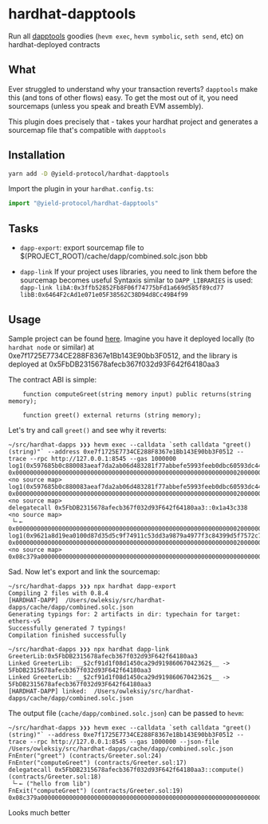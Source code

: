 # hardhat-dapptools

Run all [dapptools](https://dapp.tools/) goodies (`hevm exec`, `hevm symbolic`, `seth send`, etc) on hardhat-deployed contracts

## What

Ever struggled to understand why your transaction reverts? `dapptools` make this (and tons of other flows) easy.
To get the most out of it, you need sourcemaps (unless you speak and breath EVM assembly).

This plugin does precisely that - takes your hardhat project and generates a sourcemap file that's compatible with `dapptools`

## Installation

```bash
yarn add -D @yield-protocol/hardhat-dapptools
```

Import the plugin in your `hardhat.config.ts`:

```ts
import "@yield-protocol/hardhat-dapptools"
```

## Tasks

* `dapp-export`: export sourcemap file to $(PROJECT_ROOT)/cache/dapp/combined.solc.json
bbb

* `dapp-link` If your project uses libraries, you need to link them before the sourcemap becomes useful
Syntaxis similar to `DAPP_LIBRARIES` is used: `dapp-link libA:0x3ffb52852Fb8F06f74775bFd1a669d585f89cd77 libB:0x6464F2cAd1e071e05F38562C38D94d8Cc49B4f99`

## Usage

Sample project can be found [here](test/fixture-projects/hardhat-project).
Imagine you have it deployed locally (to `hardhat node` or similar) at 0xe7f1725E7734CE288F8367e1Bb143E90bb3F0512, and the library is deployed at 0x5FbDB2315678afecb367f032d93F642f64180aa3

The contract ABI is simple:
```solidity
    function computeGreet(string memory input) public returns(string memory);

    function greet() external returns (string memory);
```

Let's try and call `greet()` and see why it reverts:
```
~/src/hardhat-dapps ❯❯❯ hevm exec --calldata `seth calldata "greet()(string)"` --address 0xe7f1725E7734CE288F8367e1Bb143E90bb3F0512 --trace --rpc http://127.0.0.1:8545 --gas 1000000
log1(0x597685b0c880083aeaf7da2ab06d483281f77abbefe5993feeb0dbc60593dc44, 0x000000000000000000000000000000000000000000000000000000000000002000000000000000000000000000000000000000000000000000000000000000056772656574000000000000000000000000000000000000000000000000000000) <no source map>
log1(0x597685b0c880083aeaf7da2ab06d483281f77abbefe5993feeb0dbc60593dc44, 0x0000000000000000000000000000000000000000000000000000000000000020000000000000000000000000000000000000000000000000000000000000000c636f6d7075746547726565740000000000000000000000000000000000000000) <no source map>
delegatecall 0x5FbDB2315678afecb367f032d93F642f64180aa3::0x1a43c338 <no source map>
 └╴← 0x0000000000000000000000000000000000000000000000000000000000000020000000000000000000000000000000000000000000000000000000000000000e68656c6c6f2066726f6d206c6962000000000000000000000000000000000000
log1(0x9621a8d19ea0100d87d35d5c9f74911c53dd3a9879a4977f3c84399d5f7572c7, 0x0000000000000000000000000000000000000000000000000000000000000020000000000000000000000000000000000000000000000000000000000000000c636f6d7075746547726565740000000000000000000000000000000000000000) <no source map>
0x08c379a00000000000000000000000000000000000000000000000000000000000000020000000000000000000000000000000000000000000000000000000000000001e48656c6c6f2c2048617264686174212e68656c6c6f2066726f6d206c69620000
```

Sad. Now let's export and link the sourcemap:
```
~/src/hardhat-dapps ❯❯❯ npx hardhat dapp-export
Compiling 2 files with 0.8.4
[HARDHAT-DAPP]	/Users/owleksiy/src/hardhat-dapps/cache/dapp/combined.solc.json
Generating typings for: 2 artifacts in dir: typechain for target: ethers-v5
Successfully generated 7 typings!
Compilation finished successfully

~/src/hardhat-dapps ❯❯❯ npx hardhat dapp-link GreeterLib:0x5FbDB2315678afecb367f032d93F642f64180aa3
Linked GreeterLib: __$2cf91d1f08d1450ca29d91986067042362$__ -> 5FbDB2315678afecb367f032d93F642f64180aa3
Linked GreeterLib: __$2cf91d1f08d1450ca29d91986067042362$__ -> 5FbDB2315678afecb367f032d93F642f64180aa3
[HARDHAT-DAPP] linked:  /Users/owleksiy/src/hardhat-dapps/cache/dapp/combined.solc.json
```

The output file (`cache/dapp/combined.solc.json`) can be passed to `hevm`:
```
~/src/hardhat-dapps ❯❯❯ hevm exec --calldata `seth calldata "greet()(string)"` --address 0xe7f1725E7734CE288F8367e1Bb143E90bb3F0512 --trace --rpc http://127.0.0.1:8545 --gas 1000000 --json-file /Users/owleksiy/src/hardhat-dapps/cache/dapp/combined.solc.json
FnEnter("greet") (contracts/Greeter.sol:24)
FnEnter("computeGreet") (contracts/Greeter.sol:17)
delegatecall 0x5FbDB2315678afecb367f032d93F642f64180aa3::compute() (contracts/Greeter.sol:18)
 └╴← ("hello from lib")
FnExit("computeGreet") (contracts/Greeter.sol:19)
0x08c379a00000000000000000000000000000000000000000000000000000000000000020000000000000000000000000000000000000000000000000000000000000001e48656c6c6f2c2048617264686174212e68656c6c6f2066726f6d206c69620000
```
Looks much better


